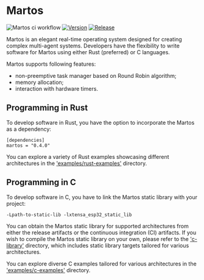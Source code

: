 # Martos
![Martos ci workflow](https://github.com/IvanArkhipov1999/Martos/actions/workflows/rust.yml/badge.svg)
[![Version](https://img.shields.io/crates/v/martos.svg)](https://crates.io/crates/martos)
[![Release](https://img.shields.io/github/v/release/IvanArkhipov1999/Martos)](https://github.com/IvanArkhipov1999/Martos/releases)

Martos is an elegant real-time operating system designed for creating complex multi-agent systems. 
Developers have the flexibility to write software for Martos using either Rust (preferred) or C languages.

Martos supports following features:
- non-preemptive task manager based on Round Robin algorithm;
- memory allocation;
- interaction with hardware timers.

## Programming in Rust
To develop software in Rust, you have the option to incorporate the Martos as a dependency:
```
[dependencies]
martos = "0.4.0"
```

You can explore a variety of Rust examples showcasing different architectures in the ['examples/rust-examples'](https://github.com/IvanArkhipov1999/Martos/tree/main/examples/rust-examples) directory.

## Programming in C
To develop software in C, you have to link the Martos static library with your project:
```
-Lpath-to-static-lib -lxtensa_esp32_static_lib
```

You can obtain the Martos static library for supported architectures from either the release artifacts or the continuous integration (CI) artifacts.
If you wish to compile the Martos static library on your own, please refer to the ['c-library'](https://github.com/IvanArkhipov1999/Martos/tree/main/c-library) directory, 
which includes static library targets tailored for various architectures.

You can explore diverse C examples tailored for various architectures in the ['examples/c-examples'](https://github.com/IvanArkhipov1999/Martos/tree/main/examples/c-examples) directory.
